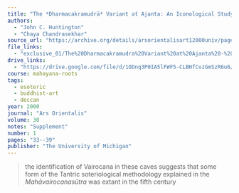 ```yaml
---
title: "The *Dharmacakramudrā* Variant at Ajanta: An Iconological Study"
authors:
  - "John C. Huntington"
  - "Chaya Chandrasekhar"
source_url: "https://archive.org/details/arsorientalisart12000univ/page/33/mode/2up"
file_links:
  - "exclusive_01/The%20Dharmacakramudra%20Variant%20at%20Ajanta%20-%20John%20C%20Huntington%20with%20Chaya%20Chandrasekhar.pdf"
drive_links:
  - "https://drive.google.com/file/d/1ODnq3P0IA5lFWF5-CLBHfCvzGmSzR6u6/view?usp=drivesdk"
course: mahayana-roots
tags:
  - esoteric
  - buddhist-art
  - deccan
year: 2000
journal: "Ars Orientalis"
volume: 30
notes: "Supplement"
number: 1
pages: "33--39"
publisher: "The University of Michigan"
---
```


> the identification of Vairocana in these caves suggests that some form of the Tantric soteriological methodology explained in the *Mahāvairocanasūtra* was extant in the fifth century
